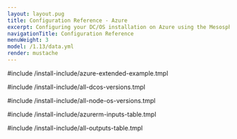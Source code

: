 ```yaml
---
layout: layout.pug
title: Configuration Reference - Azure
excerpt: Configuring your DC/OS installation on Azure using the Mesosphere Universal Installer
navigationTitle: Configuration Reference
menuWeight: 3
model: /1.13/data.yml
render: mustache
---
```


#include /install-include/azure-extended-example.tmpl

#include /install-include/all-dcos-versions.tmpl

#include /install-include/all-node-os-versions.tmpl

#include /install-include/azurerm-inputs-table.tmpl

#include /install-include/all-outputs-table.tmpl
